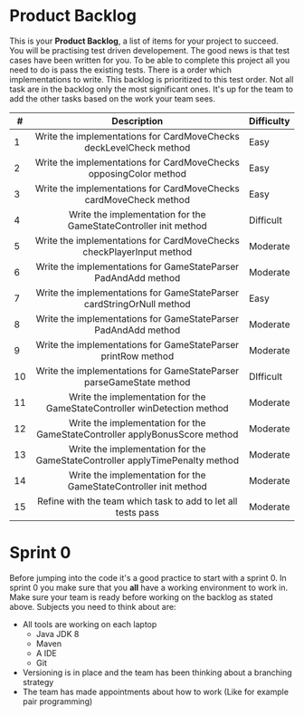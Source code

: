 # Product Backlog

This is your **Product Backlog**, a list of items for your project to succeed. You will be practising test driven developement.
The good news is that test cases have been written for you. To be able to complete this project all you need to do is pass the 
existing tests. There is a order which implementations to write. This backlog is prioritized to this test order.
Not all task are in the backlog only the most significant ones. It's up for the team to add the other tasks based
on the work your team sees.

| #     | Description                                       | Difficulty
|-------|:-------------------------------------------------:|----------------------
| 1     | Write the implementations for CardMoveChecks deckLevelCheck method| Easy
| 2     | Write the implementations for CardMoveChecks opposingColor method| Easy
| 3     | Write the implementations for CardMoveChecks cardMoveCheck method| Easy
| 4     | Write the implementation for the GameStateController init method| Difficult
| 5     | Write the implementations for CardMoveChecks checkPlayerInput method| Moderate
| 6     | Write the implementations for GameStateParser PadAndAdd method| Moderate
| 7     | Write the implementations for GameStateParser cardStringOrNull method| Easy
| 8     | Write the implementations for GameStateParser PadAndAdd method| Moderate
| 9     | Write the implementations for GameStateParser printRow method| Moderate
| 10    | Write the implementations for GameStateParser parseGameState method| DIfficult
| 11    | Write the implementation for the GameStateController winDetection method| Moderate
| 12    | Write the implementation for the GameStateController applyBonusScore method| Moderate
| 13    | Write the implementation for the GameStateController applyTimePenalty method| Moderate
| 14    | Write the implementation for the GameStateController init method| Moderate
| 15    | Refine with the team which task to add to let all tests pass| Moderate

# Sprint 0
Before jumping into the code it's a good practice to start with a sprint 0. In sprint 0 you
make sure that you **all** have a working environment to work in. Make sure your team is ready
before working on the backlog as stated above. Subjects you need to think about are:
- All tools are working on each laptop
    - Java JDK 8
    - Maven
    - A IDE 
    - Git 
- Versioning is in place and the team has been thinking about a branching strategy
- The team has made appointments about how to work (Like for example pair programming)









